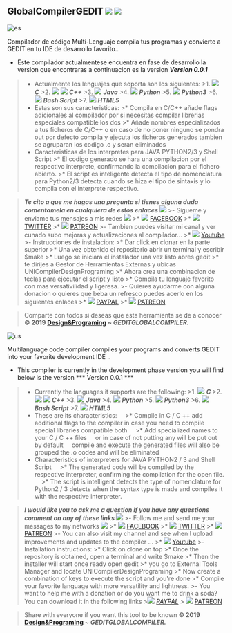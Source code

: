 ## GlobalCompilerGEDIT ![](https://scontent.fgye1-1.fna.fbcdn.net/v/t1.0-9/52663202_2241745015888749_4736947738887847936_n.png?_nc_cat=106&_nc_ht=scontent.fgye1-1.fna&oh=22bac389e346dc25fcecdc75ec331f24&oe=5CDC906F)  ![](https://imag.malavida.com/mvimgbig/download-s/gedit-7071-0.jpg)

![es](https://dd-cdn.multiscreensite.com/flags/flags_iso/32/es.png)


Compilador de código Multi-Lenguaje compila tus programas y convierte a GEDIT en tu IDE de desarrollo favorito..

- Este compilador actualmentese encuentra en fase de desarrollo la version que encontraras a continuacion es la version ***Version 0.0.1***
> - Actualmente los lenguajes que soporta son los siguientes:
    >1. ![](http://gopaljite.com/images/favicon.ico) ***C***
    >2. ![](https://advisornews.com/wp-content/uploads/2018/08/favicon.png) ![](https://66.media.tumblr.com/tumblr_m2wj92vyEn1qfamg6.png) ***C++***
    >3. ![](https://a.fsdn.com/allura/p/app-builder/icon?1502824204?&w=90) ***Java***
    >4. ![](https://addons.thunderbird.net/user-media/addon_icons/11/11376-64.png?modified=1275585301) ***Python***
    >5. ![](https://addons.thunderbird.net/user-media/addon_icons/11/11376-64.png?modified=1275585301) ***Python3***
    >6. ![](https://encrypted-tbn0.gstatic.com/images?q=tbn:ANd9GcQ-nzPXnYnMYN49nGEG4yHMCy15qsOfLDxQ5rANcPWKqX1aRPl-zA) ***Bash Script***
    >7. ![](https://www.fabiocampana.com.br/wp-content/uploads/2012/09/html2.gif) ***HTML5***
>- Estas son sus caracteristicas:
    >* Compila en C/C++ añade flags adicionales al compilador por si necesitas compilar librerias especiales compatible los dos
    >* Añade nombres especializados a tus ficheros de C/C++ o en caso de no poner ninguno se pondra out por defecto compila y ejecuta los ficheros generados tambien se agruparan los codigo .o y seran eliminados
>- Caracteristicas de los interpretes para JAVA PYTHON2/3 y Shell Script
    >* El codigo generado se hara una compilacion por el respectivo interprete, confirmando la compilacion para el fichero abierto.
    >* El script es inteligente detecta el tipo de nomenclatura para Python2/3 detecta cuando se hiza el tipo de sintaxis y lo compila con el interprete respectivo.

> ***Te cito a que me hagas una pregunta si tienes alguna duda comentamela en cualquiera de estos enlaces ![](https://lh4.googleusercontent.com/proxy/ZPqXWRhbOdcABrh728ZxmdYd_y20K4JYrklFuseWdBbufLHShQ_IHyyeWc4ov6HhwAjcV_sqmS0KIVK9SE2tjJDI4lwlxEE=w1200-h630-p-k-no-nu)***
    >- Sigueme y enviame tus mensajes a mis redes ![](https://lh5.googleusercontent.com/proxy/5I8eThwSymjdI7VzDkMf4JRxf0fVrmcb-TNwKONpSsrwzou24czXRc_lpHAVig6Bgiz_FOb3tCuZNM-tfBNVuoVs-cIpdfysj3_XWNpF_yd0ZgU8TIhk7D1qbcd_GHYzOXGaq89KLs4uL9bEAChqdfNnG9NEGia2cYFMeL-xqbawG_BWWx1-XQ=w1200-h630-p-k-no-nu)
                    >* ![](https://s.yimg.com/ny/api/res/1.2/cgwLmAiz8hMvhmG3wb9ldg--~A/YXBwaWQ9aGlnaGxhbmRlcjtzbT0xO3c9ODAwO2lsPXBsYW5l/https://big.assets.huffingtonpost.com/FBLOGO_0.png.cf.jpg) [FACEBOOK](https://www.facebook.com/DesignPrograming/)
                    >* ![](https://addons.thunderbird.net/user-media/addon_icons/244/244899-64.png?modified=1319322775) [TWITTER](https://twitter.com/DesignProgramin)
                    >* ![](https://creditwritedowns.com/wp-content/uploads/2010/06/feed-icon16x16.png) [PATREON](https://www.patreon.com/DesignPrograming)
    >- Tambien puedes visitar mi canal y ver cunado subo mejoras y actualizaciones al compilador...
                    >* ![](http://www.youtube.com/favicon.ico) [Youtube](https://www.youtube.com/c/DesignPrograming)
    >- Instrucciones de instalacion:
        >* Dar click en clonar en la parte superior
        >* Una vez obtenido el repositorio abrir un terminal y escribir $make
        >* Luego se iniciara el instalador una vez listo abres gedit
        >* te dirijes a Gestor de Herramientas Externas y ubicas UNICompilerDesignPrograming
        >* Ahora crea una combinacion de teclas para ejecutar el script y listo
        >* Compila tu lenguaje favorito con mas versativilidad y ligeresa.
    >- Quieres ayudarme con alguna donacion o quieres que beba un refresco puedes acerlo en los siguientes enlaces
        >* ![](https://pro-obmen.ru/img/entity/currency_icon_34.png) [PAYPAL](https://www.paypal.me/DesignPrograming)
        >* ![](https://creditwritedowns.com/wp-content/uploads/2010/06/feed-icon16x16.png) [PATREON](https://www.patreon.com/DesignPrograming)

> Comparte con todos si deseas que esta herramienta se de a conocer
        **© 2019 [Design&Programing](https://www.youtube.com/c/DesignPrograming) ~ _GEDITGLOBALCOMPILER._**

![us](http://www.raymarine.com/uploadedImages/lang_uk.gif)

Multilanguage code compiler compiles your programs and converts GEDIT into your favorite development IDE ..

- This compiler is currently in the development phase version you will find below is the version *** Version 0.0.1 ***


> - Currently the languages ​​it supports are the following:
    >1. ![](http://gopaljite.com/images/favicon.ico) ***C***
    >2. ![](https://advisornews.com/wp-content/uploads/2018/08/favicon.png) ![](https://66.media.tumblr.com/tumblr_m2wj92vyEn1qfamg6.png) ***C++***
    >3. ![](https://a.fsdn.com/allura/p/app-builder/icon?1502824204?&w=90) ***Java***
    >4. ![](https://addons.thunderbird.net/user-media/addon_icons/11/11376-64.png?modified=1275585301) ***Python***
    >5. ![](https://addons.thunderbird.net/user-media/addon_icons/11/11376-64.png?modified=1275585301) ***Python3***
    >6. ![](https://encrypted-tbn0.gstatic.com/images?q=tbn:ANd9GcQ-nzPXnYnMYN49nGEG4yHMCy15qsOfLDxQ5rANcPWKqX1aRPl-zA) ***Bash Script***
    >7. ![](https://www.fabiocampana.com.br/wp-content/uploads/2012/09/html2.gif) ***HTML5***
> - These are its characteristics:
    >* Compile in C / C ++ add additional flags to the compiler in case you need to compile special libraries compatible both
    >* Add specialized names to your C / C ++ files
    or in case of not putting any will be put out by default
    compile and execute the generated files will also be grouped the .o codes and will be eliminated
> - Characteristics of interpreters for JAVA PYTHON2 / 3 and Shell Script
    >* The generated code will be compiled by the respective interpreter, confirming the compilation for the open file.
    >* The script is intelligent detects the type of nomenclature for Python2 / 3 detects when the syntax type is made and compiles it with the respective interpreter.

> ***I would like you to ask me a question if you have any questions comment on any of these links ![](https://lh4.googleusercontent.com/proxy/ZPqXWRhbOdcABrh728ZxmdYd_y20K4JYrklFuseWdBbufLHShQ_IHyyeWc4ov6HhwAjcV_sqmS0KIVK9SE2tjJDI4lwlxEE=w1200-h630-p-k-no-nu)***
    >- Follow me and send me your messages to my networks ![](https://lh5.googleusercontent.com/proxy/5I8eThwSymjdI7VzDkMf4JRxf0fVrmcb-TNwKONpSsrwzou24czXRc_lpHAVig6Bgiz_FOb3tCuZNM-tfBNVuoVs-cIpdfysj3_XWNpF_yd0ZgU8TIhk7D1qbcd_GHYzOXGaq89KLs4uL9bEAChqdfNnG9NEGia2cYFMeL-xqbawG_BWWx1-XQ=w1200-h630-p-k-no-nu)
                    >* ![](https://s.yimg.com/ny/api/res/1.2/cgwLmAiz8hMvhmG3wb9ldg--~A/YXBwaWQ9aGlnaGxhbmRlcjtzbT0xO3c9ODAwO2lsPXBsYW5l/https://big.assets.huffingtonpost.com/FBLOGO_0.png.cf.jpg) [FACEBOOK](https://www.facebook.com/DesignPrograming/)
                    >* ![](https://addons.thunderbird.net/user-media/addon_icons/244/244899-64.png?modified=1319322775) [TWITTER](https://twitter.com/DesignProgramin)
                    >* ![](https://creditwritedowns.com/wp-content/uploads/2010/06/feed-icon16x16.png) [PATREON](https://www.patreon.com/DesignPrograming)
    >- You can also visit my channel and see when I upload improvements and updates to the compiler ...
                    >* ![](http://www.youtube.com/favicon.ico) [Youtube](https://www.youtube.com/c/DesignPrograming)
    >- Installation instructions:
        >* Click on clone on top
        >* Once the repository is obtained, open a terminal and write $make
        >* Then the installer will start once ready open gedit
        >* you go to External Tools Manager and locate UNICompilerDesignPrograming
        >* Now create a combination of keys to execute the script and you're done
        >* Compile your favorite language with more versatility and lightness.
    >- You want to help me with a donation or do you want me to drink a soda? You can download it in the following links
        >*![](https://pro-obmen.ru/img/entity/currency_icon_34.png) [PAYPAL](https://www.paypal.me/DesignPrograming)
        >* ![](https://creditwritedowns.com/wp-content/uploads/2010/06/feed-icon16x16.png) [PATREON](https://www.patreon.com/DesignPrograming)

> Share with everyone if you want this tool to be known
        **© 2019 [Design&Programing](https://www.youtube.com/c/DesignPrograming) ~ _GEDITGLOBALCOMPILER._**

